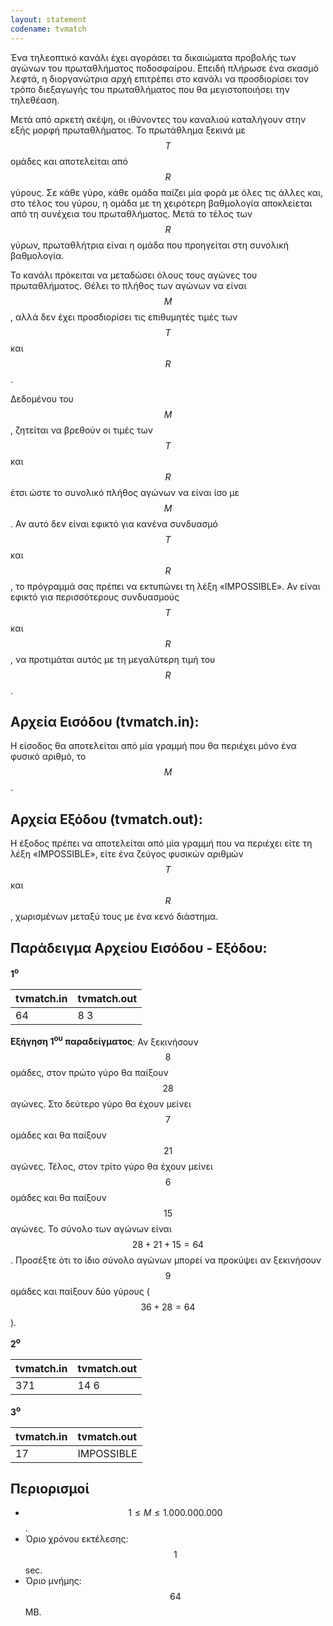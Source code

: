 ```yaml
---
layout: statement
codename: tvmatch
---
```


Ένα τηλεοπτικό κανάλι έχει αγοράσει τα δικαιώματα προβολής των αγώνων του πρωταθλήματος ποδοσφαίρου. Επειδή πλήρωσε ένα σκασμό λεφτά, η διοργανώτρια αρχή επιτρέπει στο κανάλι να προσδιορίσει τον τρόπο διεξαγωγής του πρωταθλήματος που θα μεγιστοποιήσει την τηλεθέαση.

Μετά από αρκετή σκέψη, οι ιθύνοντες του καναλιού καταλήγουν στην εξής μορφή πρωταθλήματος. Το πρωτάθλημα ξεκινά με $$T$$ ομάδες και αποτελείται από $$R$$ γύρους. Σε κάθε γύρο, κάθε ομάδα παίζει μία φορά με όλες τις άλλες και, στο τέλος του γύρου, η ομάδα με τη χειρότερη βαθμολογία αποκλείεται από τη συνέχεια του πρωταθλήματος. Μετά το τέλος των $$R$$ γύρων, πρωταθλήτρια είναι η ομάδα που προηγείται στη συνολική βαθμολογία.

Το κανάλι πρόκειται να μεταδώσει όλους τους αγώνες του πρωταθλήματος. Θέλει το πλήθος των αγώνων να είναι $$M$$, αλλά δεν έχει προσδιορίσει τις επιθυμητές τιμές των $$T$$ και $$R$$.

Δεδομένου του $$M$$, ζητείται να βρεθούν οι τιμές των $$T$$ και $$R$$ έτσι ώστε το συνολικό πλήθος αγώνων να είναι ίσο με $$M$$. Αν αυτό δεν είναι εφικτό για κανένα συνδυασμό $$T$$ και $$R$$, το πρόγραμμά σας πρέπει να εκτυπώνει τη λέξη «IMPOSSIBLE». Αν είναι εφικτό για περισσότερους συνδυασμούς $$T$$ και $$R$$, να προτιμάται αυτός με τη μεγαλύτερη τιμή του $$R$$.

## Αρχεία Εισόδου (tvmatch.in):

Η είσοδος θα αποτελείται από μία γραμμή που θα περιέχει μόνο ένα φυσικό αριθμό, το $$M$$.

## Αρχεία Εξόδου (tvmatch.out):

Η έξοδος πρέπει να αποτελείται από μία γραμμή που να περιέχει είτε τη λέξη «IMPOSSIBLE», είτε ένα ζεύγος φυσικών αριθμών $$T$$ και $$R$$, χωρισμένων μεταξύ τους με ένα κενό διάστημα.

## Παράδειγμα Αρχείου Εισόδου - Εξόδου:

**1<sup>o</sup>**

| **tvmatch.in**      | **tvmatch.out** |
| :--- | :--- |
| 64 | 8 3 |

**Εξήγηση 1<sup>ου</sup> παραδείγματος**: Αν ξεκινήσουν $$8$$ ομάδες, στον πρώτο γύρο θα παίξουν $$28$$ αγώνες. Στο δεύτερο γύρο θα έχουν μείνει $$7$$ ομάδες και θα παίξουν $$21$$ αγώνες. Τέλος, στον τρίτο γύρο θα έχουν μείνει $$6$$ ομάδες και θα παίξουν $$15$$ αγώνες. Το σύνολο των αγώνων είναι $$28 + 21 + 15 = 64$$. Προσέξτε ότι το ίδιο σύνολο αγώνων μπορεί να προκύψει αν ξεκινήσουν $$9$$ ομάδες και παίξουν δύο γύρους ($$36 + 28 = 64$$).

**2<sup>o</sup>**

| **tvmatch.in**      | **tvmatch.out** |
| :--- | :--- |
| 371 | 14 6 |


**3<sup>o</sup>**

| **tvmatch.in**      | **tvmatch.out** |
| :--- | :--- |
| 17 | IMPOSSIBLE |


## Περιορισμοί

 - $$1 \leq M \leq 1.000.000.000$$.
 - Όριο χρόνου εκτέλεσης: $$1$$ sec.
 - Όριο μνήμης: $$64$$ MB.
